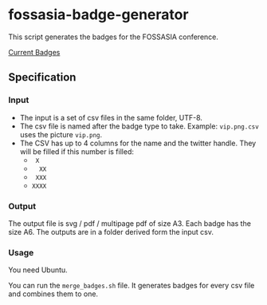 fossasia-badge-generator
========================

This script generates the badges for the FOSSASIA conference.

[Current Badges](https://niccokunzmann.github.io/download_latest/all-badges.pdf)

Specification
-------------

### Input

- The input is a set of csv files in the same folder, UTF-8.
- The csv file is named after the badge type to take. 
  Example: `vip.png.csv` uses the picture `vip.png`.
- The CSV has up to 4 columns for the name and the twitter handle.
  They will be filled if this number is filled:
  - `  X `
  - `  XX`
  - ` XXX`
  - `XXXX`

### Output

The output file is svg / pdf / multipage pdf of size A3.
Each badge has the size A6.
The outputs are in a folder derived form the input csv.

### Usage

You need Ubuntu.

You can run the `merge_badges.sh` file.
It generates badges for every csv file and combines them to one.
